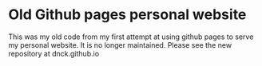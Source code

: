 # Old Github pages personal website 
This was my old code from my first attempt at using github pages to serve my personal website. It is no longer maintained. Please see the new repository at dnck.github.io
